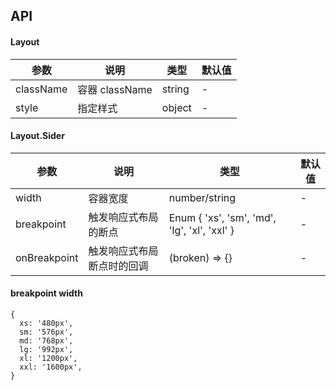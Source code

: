 ## API

#### Layout
| 参数 | 说明 | 类型 | 默认值 |
| --- | --- | --- | --- |
| className | 容器 className | string | - |
| style | 指定样式 | object | - |

#### Layout.Sider

| 参数 | 说明 | 类型 | 默认值 |
| --- | --- | --- | --- |
| width | 容器宽度 | number/string  | - |
| breakpoint | 触发响应式布局的断点 | Enum { 'xs', 'sm', 'md', 'lg', 'xl', 'xxl' } | - |
| onBreakpoint | 触发响应式布局断点时的回调 | (broken) => {} | - |

#### breakpoint width

```
{
  xs: '480px',
  sm: '576px',
  md: '768px',
  lg: '992px',
  xl: '1200px',
  xxl: '1600px',
}
```